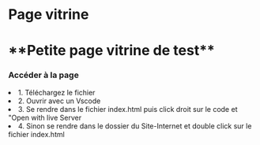 # Page vitrine

<h1>**Petite page vitrine de test**</h1>
<h3>Accéder à la page</h3>
<li>1. Téléchargez le fichier</li>
<li>2. Ouvrir avec un Vscode</li>
<li>3. Se rendre dans le fichier index.html puis click droit sur le code et "Open with live Server</li>
<li>4. Sinon se rendre dans le dossier du Site-Internet et double click sur le fichier index.html</li>
